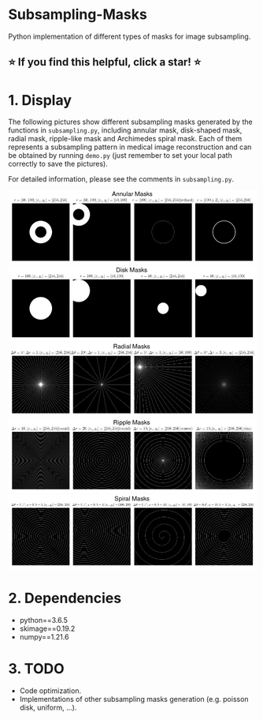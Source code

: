 # Subsampling-Masks
Python implementation of different types of masks for image subsampling.

## :star: If you find this helpful, click a star! :star: ##

# 1. Display
The following pictures show different subsampling masks generated by the functions in `subsampling.py`, including annular mask, disk-shaped mask, radial mask, ripple-like mask and Archimedes spiral mask. Each of them represents a subsampling pattern in medical image reconstruction and can be obtained by running `demo.py` (just remember to set your local path correctly to save the pictures).

For detailed information, please see the comments in `subsampling.py`.

<img src="https://github.com/Masaaki-75/Subsampling-Masks/blob/main/figs/masks_annular.png">
<img src="https://github.com/Masaaki-75/Subsampling-Masks/blob/main/figs/masks_disk.png">
<img src="https://github.com/Masaaki-75/Subsampling-Masks/blob/main/figs/masks_radial.png">
<img src="https://github.com/Masaaki-75/Subsampling-Masks/blob/main/figs/masks_ripple.png">
<img src="https://github.com/Masaaki-75/Subsampling-Masks/blob/main/figs/masks_spiral.png">

# 2. Dependencies
- python==3.6.5<br>
- skimage==0.19.2<br>
- numpy==1.21.6


# 3. TODO
- Code optimization.
- Implementations of other subsampling masks generation (e.g. poisson disk, uniform, ...).
